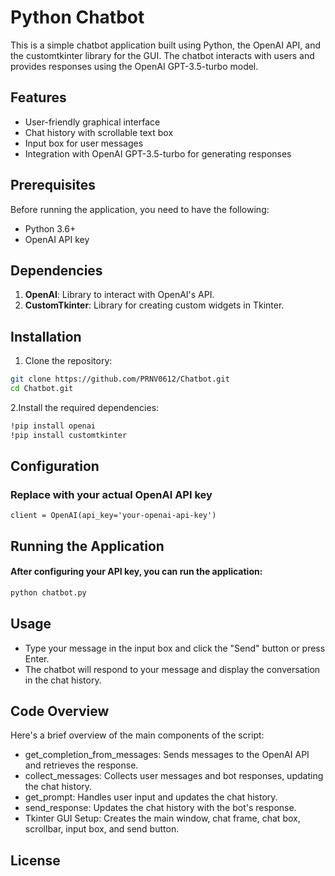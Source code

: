 # Python Chatbot

This is a simple chatbot application built using Python, the OpenAI API, and the customtkinter library for the GUI. The chatbot interacts with users and provides responses using the OpenAI GPT-3.5-turbo model.

## Features
- User-friendly graphical interface
- Chat history with scrollable text box
- Input box for user messages
- Integration with OpenAI GPT-3.5-turbo for generating responses

## Prerequisites
Before running the application, you need to have the following:

- Python 3.6+
- OpenAI API key

## Dependencies
1. **OpenAI**: Library to interact with OpenAI's API.
2. **CustomTkinter**: Library for creating custom widgets in Tkinter.


## Installation

1. Clone the repository:

```bash
git clone https://github.com/PRNV0612/Chatbot.git
cd Chatbot.git
```

2.Install the required dependencies:
```bash
!pip install openai
!pip install customtkinter
```

## Configuration
### Replace with your actual OpenAI API key
```plaintext
client = OpenAI(api_key='your-openai-api-key')
```

## Running the Application
#### After configuring your API key, you can run the application:
```bash
python chatbot.py
```

## Usage
- Type your message in the input box and click the "Send" button or press Enter.
- The chatbot will respond to your message and display the conversation in the chat history.

## Code Overview
Here's a brief overview of the main components of the script:
- get_completion_from_messages: Sends messages to the OpenAI API and retrieves the response.
- collect_messages: Collects user messages and bot responses, updating the chat history.
- get_prompt: Handles user input and updates the chat history.
- send_response: Updates the chat history with the bot's response.
- Tkinter GUI Setup: Creates the main window, chat frame, chat box, scrollbar, input box, and send button.

## License



